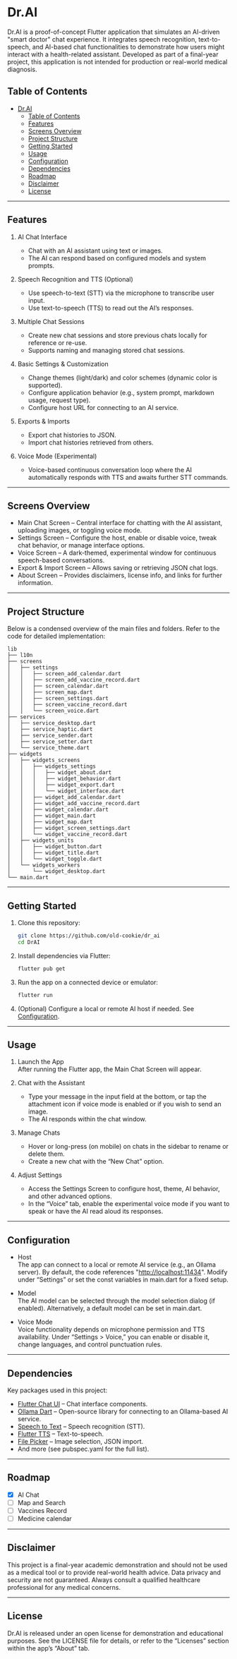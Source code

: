 # Dr.AI

Dr.AI is a proof-of-concept Flutter application that simulates an AI-driven "smart doctor" chat experience. It integrates speech recognition, text-to-speech, and AI-based chat functionalities to demonstrate how users might interact with a health-related assistant. Developed as part of a final-year project, this application is not intended for production or real-world medical diagnosis.

## Table of Contents

- [Dr.AI](#drai)
  - [Table of Contents](#table-of-contents)
  - [Features](#features)
  - [Screens Overview](#screens-overview)
  - [Project Structure](#project-structure)
  - [Getting Started](#getting-started)
  - [Usage](#usage)
  - [Configuration](#configuration)
  - [Dependencies](#dependencies)
  - [Roadmap](#roadmap)
  - [Disclaimer](#disclaimer)
  - [License](#license)

---

## Features

1. AI Chat Interface  
   - Chat with an AI assistant using text or images.  
   - The AI can respond based on configured models and system prompts.

2. Speech Recognition and TTS (Optional)  
   - Use speech-to-text (STT) via the microphone to transcribe user input.  
   - Use text-to-speech (TTS) to read out the AI’s responses.

3. Multiple Chat Sessions  
   - Create new chat sessions and store previous chats locally for reference or re-use.  
   - Supports naming and managing stored chat sessions.

4. Basic Settings & Customization  
   - Change themes (light/dark) and color schemes (dynamic color is supported).  
   - Configure application behavior (e.g., system prompt, markdown usage, request type).  
   - Configure host URL for connecting to an AI service.

5. Exports & Imports  
   - Export chat histories to JSON.  
   - Import chat histories retrieved from others.

6. Voice Mode (Experimental)  
   - Voice-based continuous conversation loop where the AI automatically responds with TTS and awaits further STT commands.

---

## Screens Overview

- Main Chat Screen – Central interface for chatting with the AI assistant, uploading images, or toggling voice mode.  
- Settings Screen – Configure the host, enable or disable voice, tweak chat behavior, or manage interface options.  
- Voice Screen – A dark-themed, experimental window for continuous speech-based conversations.  
- Export & Import Screen – Allows saving or retrieving JSON chat logs.  
- About Screen – Provides disclaimers, license info, and links for further information.

---

## Project Structure

Below is a condensed overview of the main files and folders. Refer to the code for detailed implementation:

```
lib
├── l10n
├── screens
│   ├── settings
│   │   ├── screen_add_calendar.dart
│   │   ├── screen_add_vaccine_record.dart
│   │   ├── screen_calendar.dart
│   │   ├── screen_map.dart
│   │   ├── screen_settings.dart
│   │   ├── screen_vaccine_record.dart
│   │   └── screen_voice.dart
├── services
│   ├── service_desktop.dart
│   ├── service_haptic.dart
│   ├── service_sender.dart
│   ├── service_setter.dart
│   └── service_theme.dart
├── widgets
│   ├── widgets_screens
│   │   ├── widgets_settings
│   │   │   ├── widget_about.dart
│   │   │   ├── widget_behavior.dart
│   │   │   ├── widget_export.dart
│   │   │   └── widget_interface.dart
│   │   ├── widget_add_calendar.dart
│   │   ├── widget_add_vaccine_record.dart
│   │   ├── widget_calendar.dart
│   │   ├── widget_main.dart
│   │   ├── widget_map.dart
│   │   ├── widget_screen_settings.dart
│   │   └── widget_vaccine_record.dart
│   ├── widgets_units
│   │   ├── widget_button.dart
│   │   ├── widget_title.dart
│   │   └── widget_toggle.dart
│   └── widgets_workers
│       └── widget_desktop.dart
└── main.dart
```

---

## Getting Started

1. Clone this repository:

   ```bash
   git clone https://github.com/old-cookie/dr_ai
   cd DrAI
   ```

2. Install dependencies via Flutter:

   ```bash
   flutter pub get
   ```

3. Run the app on a connected device or emulator:

   ```bash
   flutter run
   ```

4. (Optional) Configure a local or remote AI host if needed. See [Configuration](#configuration).

---

## Usage

1. Launch the App  
   After running the Flutter app, the Main Chat Screen will appear.

2. Chat with the Assistant  
   - Type your message in the input field at the bottom, or tap the attachment icon if voice mode is enabled or if you wish to send an image.  
   - The AI responds within the chat window.

3. Manage Chats  
   - Hover or long-press (on mobile) on chats in the sidebar to rename or delete them.  
   - Create a new chat with the “New Chat” option.  

4. Adjust Settings  
   - Access the Settings Screen to configure host, theme, AI behavior, and other advanced options.  
   - In the “Voice” tab, enable the experimental voice mode if you want to speak or have the AI read aloud its responses.

---

## Configuration

- Host  
  The app can connect to a local or remote AI service (e.g., an Ollama server). By default, the code references "<http://localhost:11434>". Modify under “Settings” or set the const variables in main.dart for a fixed setup.

- Model  
  The AI model can be selected through the model selection dialog (if enabled). Alternatively, a default model can be set in main.dart.

- Voice Mode  
  Voice functionality depends on microphone permission and TTS availability. Under “Settings > Voice,” you can enable or disable it, change languages, and control punctuation rules.

---

## Dependencies

Key packages used in this project:

- [Flutter Chat UI](https://pub.dev/packages/flutter_chat_ui) – Chat interface components.  
- [Ollama Dart](https://pub.dev/packages/ollama_dart) – Open-source library for connecting to an Ollama-based AI service.  
- [Speech to Text](https://pub.dev/packages/speech_to_text) – Speech recognition (STT).  
- [Flutter TTS](https://pub.dev/packages/flutter_tts) – Text-to-speech.  
- [File Picker](https://pub.dev/packages/file_picker) – Image selection, JSON import.  
- And more (see pubspec.yaml for the full list).

---

## Roadmap

- [x] AI Chat
- [ ] Map and Search
- [ ] Vaccines Record
- [ ] Medicine calendar

---

## Disclaimer

This project is a final-year academic demonstration and should not be used as a medical tool or to provide real-world health advice. Data privacy and security are not guaranteed. Always consult a qualified healthcare professional for any medical concerns.

---

## License

Dr.AI is released under an open license for demonstration and educational purposes. See the LICENSE file for details, or refer to the “Licenses” section within the app’s “About” tab.
